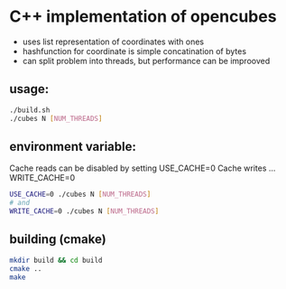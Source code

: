 # C++ implementation of opencubes
- uses list representation of coordinates with ones
- hashfunction for coordinate is simple concatination of bytes
- can split problem into threads, but performance can be improoved

## usage:
```bash
./build.sh
./cubes N [NUM_THREADS]
```

## environment variable:
Cache reads can be disabled by setting USE_CACHE=0
Cache writes ... WRITE_CACHE=0

```bash
USE_CACHE=0 ./cubes N [NUM_THREADS]
# and
WRITE_CACHE=0 ./cubes N [NUM_THREADS]
```

## building (cmake)
```bash
mkdir build && cd build
cmake ..
make
```